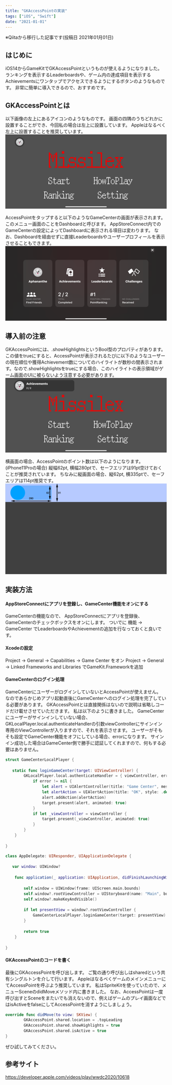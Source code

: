 ```yaml
---
title: "GKAccessPointの実装"
tags: ["iOS", "Swift"]
date: "2021-01-01"
---
```


※Qiitaから移行した記事です(投稿日 2021年01月01日)

## はじめに

iOS14からGameKitでGKAccessPointというものが使えるようになりました。
ランキングを表示するLeaderboardsや、ゲーム内の達成項目を表示するAchievementsにワンタップでアクセスできるようにするボタンのようなものです。
非常に簡単に導入できるので、おすすめです。

## GKAccessPointとは

以下画像の左上にあるアイコンのようなものです。
画面の四隅のうちどれかに設置することができ、今回私の場合は左上に設置しています。
Appleはなるべく左上に設置することを推奨しています。
![](../../assets/2021-01-01/2021-01-01-01.png)

AccessPointをタップすると以下のようなGameCenterの画面が表示されます。
このメニュー画面のことをDashboardと呼びます。
AppStoreConnect内でのGameCenterの設定によってDashboardに表示される項目は変わります。
なお、Dashboardを経由せずに直接Leaderboardsやユーザープロフィールを表示させることもできます。
![](../../assets/2021-01-01/2021-01-01-02.png)

## 導入前の注意

GKAccessPointには、.showHighlightsというBool型のプロパティがあります。
この値をtrueにすると、AccessPointが表示されるたびに以下のようなユーザーの現在順位や獲得Achievement数についてのハイライトが数秒の間表示されます。なので.showHighlightsをtrueにする場合、このハイライトの表示領域がゲーム画面のUIに被らないよう注意する必要があります。
![](../../assets/2021-01-01/2021-01-01-03.jpg)

横画面の場合、AccessPointのポイント数は以下のようになります。(iPhone11Proの場合)
縦幅62pt, 横幅280ptで、セーフエリアは91pt空けておくことが推奨されています。
ちなみに縦画面の場合、縦62pt, 横335ptで、セーフエリアは114pt推奨です。
![](../../assets/2021-01-01/2021-01-01-04.png)

## 実装方法

#### AppStoreConnectにアプリを登録し、GameCenter機能をオンにする

GameCenterの機能なので、
AppStoreConnectにアプリを登録後、GameCenterのチェックボックスをオンにします。
ついでに 機能 -> GameCenter
でLeaderboardsやAchievementの追加を行なっておくと良いです。

#### Xcodeの設定

Project -> General -> Capabilities -> Game Center をオン Project -> General ->
Linked Frameworks and Libraries でGameKit.Frameworkを追加

#### GameCenterのログイン処理

GameCenterにユーザーがログインしていないとAccessPointが使えません。
なのであらかじめアプリ起動直後にGameCenterへのログイン処理を完了している必要があります。
GKAccessPointとは直接関係はないので説明は省略しコードだけ載せさせていただきます。
私は以下のように書きました。 GameCenterにユーザーがサインインしていない場合、
GKLocalPlayer.local.authenticateHandlerの引数viewControllerにサインイン専用のViewControllerが入りますので、それを表示させます。
ユーザーがそもそも設定でGameCenter機能をオフにしている場合、errorになります。
サインイン成功した場合はGameCenter側で勝手に認証してくれますので、何もする必要はありません。

```swift:GameCenterLocalPlayer.swift
struct GameCenterLocalPlayer {

   static func loginGameCenter(target: UIViewController) {
        GKLocalPlayer.local.authenticateHandler = { viewController, error in
            if error != nil {
                let alert = UIAlertController(title: "Game Center", message: "To join the ranking,\nPlease sign in to GameCenter.", preferredStyle: .alert)
                let alertAction = UIAlertAction(title: "OK", style: .default, handler: nil)
                alert.addAction(alertAction)
                target.present(alert, animated: true)
            }
            if let _viewController = viewController {
                target.present(_viewController, animated: true)
            }
        }
    }

}
```

```swift:AppDelegate.swift
class AppDelegate: UIResponder, UIApplicationDelegate {

   var window: UIWindow?

    func application(_ application: UIApplication, didFinishLaunchingWithOptions launchOptions: [UIApplication.LaunchOptionsKey: Any]?) -> Bool {

        self.window = UIWindow(frame: UIScreen.main.bounds)
        self.window?.rootViewController = UIStoryboard(name: "Main", bundle: nil).instantiateInitialViewController()
        self.window?.makeKeyAndVisible()

        if let presentView = window?.rootViewController {
            GameCenterLocalPlayer.loginGameCenter(target: presentView)
        }

        return true
    }

}
```

#### GKAccessPointのコードを書く

最後にGKAccessPointを呼び出します。
ご覧の通り呼び出しはsharedという共有シングルトンを介して行います。
AppleはなるべくゲームのメインメニューにてAccessPointを呼ぶよう推奨しています。
私はSpriteKitを使っていたので、メニューSceneのdidMoveメソッド内に書きました。
なお、AccessPointは一度呼び出すとSceneをまたいでも消えないので、例えばゲームのプレイ画面などではisActiveをfalseにしてAccessPointを消すようにしましょう。

```swift:HogehogeScene.swift
override func didMove(to view: SKView) {
        GKAccessPoint.shared.location = .topLeading
        GKAccessPoint.shared.showHighlights = true
        GKAccessPoint.shared.isActive = true
}
```

ぜひ試してみてください。

## 参考サイト

https://developer.apple.com/videos/play/wwdc2020/10618
